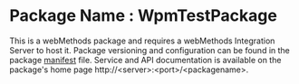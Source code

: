 # Package Name : WpmTestPackage
This is a webMethods package and requires a webMethods Integration Server to host it. Package versioning and configuration can be found in the package [manifest](./WpmTestPackage/manifest.v3) file. Service and API documentation is available on the package's home page http://&lt;server&gt;:&lt;port&gt;/&lt;packagename>.